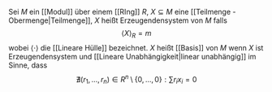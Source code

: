 Sei $M$ ein [[Modul]] über einem [[RIng]] $R$, $X \subseteq M$ eine [[Teilmenge - Obermenge|Teilmenge]], $X$ heißt Erzeugendensystem von $M$ falls
$$\langle X \rangle_R = m$$
wobei $\langle \cdot \rangle$ die [[Lineare Hülle]] bezeichnet.
$X$ heißt [[Basis]] von $M$ wenn $X$ ist Erzeugendensystem und [[Lineare Unabhängigkeit|linear unabhängig]] im Sinne, dass
$$\nexists (r_1, ..., r_n) \in R^n \setminus \{0,...,0\} : \sum r_ix_i = 0$$